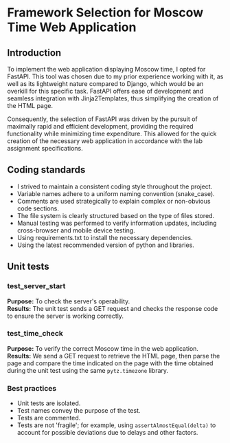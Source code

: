 # Framework Selection for Moscow Time Web Application

## Introduction

To implement the web application displaying Moscow time, I opted for FastAPI. This tool was chosen due to my prior experience working with it, as well as its lightweight nature compared to Django, which would be an overkill for this specific task. FastAPI offers ease of development and seamless integration with Jinja2Templates, thus simplifying the creation of the HTML page.

Consequently, the selection of FastAPI was driven by the pursuit of maximally rapid and efficient development, providing the required functionality while minimizing time expenditure. This allowed for the quick creation of the necessary web application in accordance with the lab assignment specifications.

## Coding standards
- I strived to maintain a consistent coding style throughout the project.
- Variable names adhere to a uniform naming convention (snake_case).
- Comments are used strategically to explain complex or non-obvious code sections.
- The file system is clearly structured based on the type of files stored.
- Manual testing was performed to verify information updates, including cross-browser and mobile device testing.
- Using requirements.txt to install the necessary dependencies.
- Using the latest recommended version of python and libraries. 

## Unit tests

### test_server_start
**Purpose:** To check the server's operability.  
**Results:** The unit test sends a GET request and checks the response code to ensure the server is working correctly.

### test_time_check
**Purpose:** To verify the correct Moscow time in the web application.  
**Results:** We send a GET request to retrieve the HTML page, then parse the page and compare the time indicated on the page with the time obtained during the unit test using the same `pytz.timezone` library.

### Best practices
- Unit tests are isolated.
- Test names convey the purpose of the test.
- Tests are commented.
- Tests are not 'fragile'; for example, using `assertAlmostEqual(delta)` to account for possible deviations due to delays and other factors.